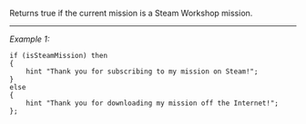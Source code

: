 Returns true if the current mission is a Steam Workshop mission.


---
*Example 1:*
```sqf
if (isSteamMission) then
{
	hint "Thank you for subscribing to my mission on Steam!";
}
else
{
	hint "Thank you for downloading my mission off the Internet!";
};
```